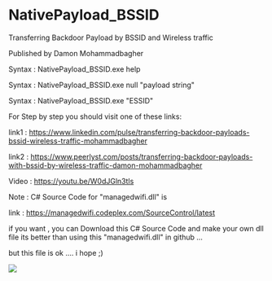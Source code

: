 # NativePayload_BSSID
Transferring Backdoor Payload by BSSID and Wireless traffic

Published by Damon Mohammadbagher


Syntax : NativePayload_BSSID.exe  help

Syntax : NativePayload_BSSID.exe  null  "payload string"

Syntax : NativePayload_BSSID.exe  "ESSID"


For Step by step you should visit one of these links:

link1 : https://www.linkedin.com/pulse/transferring-backdoor-payloads-bssid-wireless-traffic-mohammadbagher

link2 : https://www.peerlyst.com/posts/transferring-backdoor-payloads-with-bssid-by-wireless-traffic-damon-mohammadbagher

Video : https://youtu.be/W0dJGln3tls


Note : C# Source Code for  "managedwifi.dll"  is 

link : https://managedwifi.codeplex.com/SourceControl/latest


if you want , you can Download this C# Source Code and make your own dll file its better than using this "managedwifi.dll" in github ...

but this file is ok .... i hope ;)

<p><a href="https://hits.seeyoufarm.com"><img src="https://hits.seeyoufarm.com/api/count/incr/badge.svg?url=https://github.com/DamonMohammadbagher/NativePayload_BSSID/"/></a></p>
